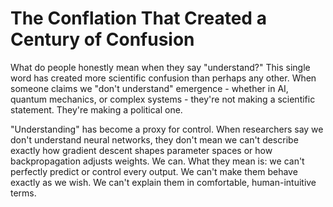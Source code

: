 # The Conflation That Created a Century of Confusion

What do people honestly mean when they say "understand?" This single word has created more scientific confusion than perhaps any other. When someone claims we "don't understand" emergence - whether in AI, quantum mechanics, or complex systems - they're not making a scientific statement. They're making a political one.

"Understanding" has become a proxy for control. When researchers say we don't understand neural networks, they don't mean we can't describe exactly how gradient descent shapes parameter spaces or how backpropagation adjusts weights. We can. What they mean is: we can't perfectly predict or control every output. We can't make them behave exactly as we wish. We can't explain them in comfortable, human-intuitive terms.
